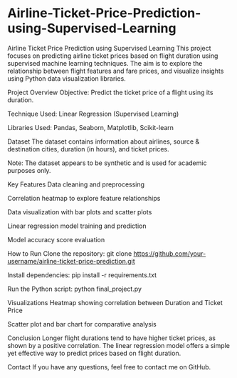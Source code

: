 # Airline-Ticket-Price-Prediction-using-Supervised-Learning
Airline Ticket Price Prediction using Supervised Learning
This project focuses on predicting airline ticket prices based on flight duration using supervised machine learning techniques. The aim is to explore the relationship between flight features and fare prices, and visualize insights using Python data visualization libraries.

Project Overview
Objective: Predict the ticket price of a flight using its duration.

Technique Used: Linear Regression (Supervised Learning)

Libraries Used: Pandas, Seaborn, Matplotlib, Scikit-learn

Dataset
The dataset contains information about airlines, source & destination cities, duration (in hours), and ticket prices.

Note: The dataset appears to be synthetic and is used for academic purposes only.

Key Features
Data cleaning and preprocessing

Correlation heatmap to explore feature relationships

Data visualization with bar plots and scatter plots

Linear regression model training and prediction

Model accuracy score evaluation

How to Run
Clone the repository: git clone https://github.com/your-username/airline-ticket-price-prediction.git

Install dependencies: pip install -r requirements.txt

Run the Python script: python final_project.py

Visualizations
Heatmap showing correlation between Duration and Ticket Price

Scatter plot and bar chart for comparative analysis

Conclusion
Longer flight durations tend to have higher ticket prices, as shown by a positive correlation. The linear regression model offers a simple yet effective way to predict prices based on flight duration.

Contact
If you have any questions, feel free to contact me on GitHub.

